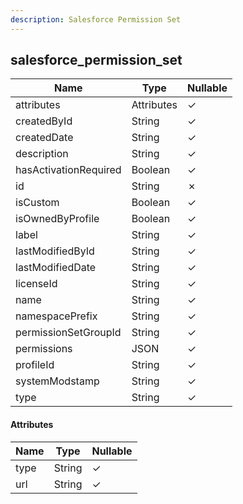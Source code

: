 ```yaml
---
description: Salesforce Permission Set
---
```

salesforce_permission_set
-------------------------

| **Name**              | **Type**   | **Nullable** |
| --------------------- | ---------- | ------------ |
| attributes            | Attributes | &check;      |
| createdById           | String     | &check;      |
| createdDate           | String     | &check;      |
| description           | String     | &check;      |
| hasActivationRequired | Boolean    | &check;      |
| id                    | String     | &cross;      |
| isCustom              | Boolean    | &check;      |
| isOwnedByProfile      | Boolean    | &check;      |
| label                 | String     | &check;      |
| lastModifiedById      | String     | &check;      |
| lastModifiedDate      | String     | &check;      |
| licenseId             | String     | &check;      |
| name                  | String     | &check;      |
| namespacePrefix       | String     | &check;      |
| permissionSetGroupId  | String     | &check;      |
| permissions           | JSON       | &check;      |
| profileId             | String     | &check;      |
| systemModstamp        | String     | &check;      |
| type                  | String     | &check;      |

#### Attributes
| **Name** | **Type** | **Nullable** |
| -------- | -------- | ------------ |
| type     | String   | &check;      |
| url      | String   | &check;      |
